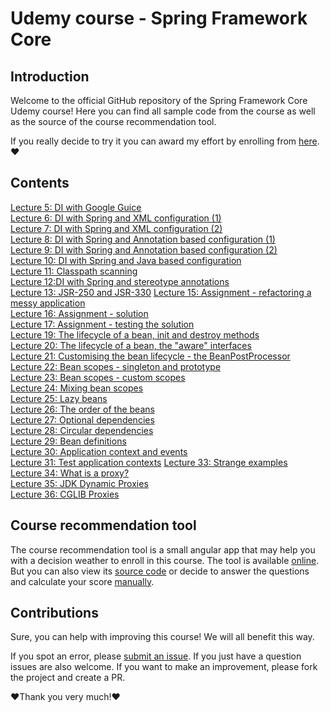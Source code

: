 # Udemy course - Spring Framework Core

## Introduction

Welcome to the official GitHub repository of the Spring Framework Core Udemy course! Here you can find all sample code from the course as well as the source of the course recommendation tool.

If you really decide to try it you can award my effort by enrolling from [here](https://www.udemy.com/course/spring-framework-di/?referralCode=863C74A59C93304B09B6). ❤️

## Contents

[Lecture 5: DI with Google Guice](https://github.com/luchob/udemy-spring-core/tree/main/di-guice)  
[Lecture 6: DI with Spring and XML configuration (1)](https://github.com/luchob/udemy-spring-core/tree/main/di-xml)  
[Lecture 7: DI with Spring and XML configuration (2)](https://github.com/luchob/udemy-spring-core/tree/main/di-xml)  
[Lecture 8: DI with Spring and Annotation based configuration (1)](https://github.com/luchob/udemy-spring-core/tree/main/di-annotations)  
[Lecture 9: DI with Spring and Annotation based configuration (2)](https://github.com/luchob/udemy-spring-core/tree/main/di-annotations)  
[Lecture 10: DI with Spring and Java based configuration](https://github.com/luchob/udemy-spring-core/tree/main/di-java-configuration)  
[Lecture 11: Classpath scanning](https://github.com/luchob/udemy-spring-core/tree/main/di-classpath-scanning)  
[Lecture 12:DI with Spring and stereotype annotations](https://github.com/luchob/udemy-spring-core/tree/main/di-java-stereotypes)  
[Lecture 13: JSR-250 and JSR-330](https://github.com/luchob/udemy-spring-core/tree/main/di-jsr250-jsr330)
[Lecture 15: Assignment - refactoring a messy application](https://github.com/luchob/udemy-spring-core/tree/main/assignment-1)  
[Lecture 16: Assignment - solution](https://github.com/luchob/udemy-spring-core/tree/main/assignment-1-solution)  
[Lecture 17: Assignment - testing the solution](https://github.com/luchob/udemy-spring-core/tree/main/assignment-1-solution)  
[Lecture 19: The lifecycle of a bean, init and destroy methods](https://github.com/luchob/udemy-spring-core/tree/main/beans-lifecycle)  
[Lecture 20: The lifecycle of a bean, the "aware" interfaces](https://github.com/luchob/udemy-spring-core/tree/main/beans-lifecycle)  
[Lecture 21: Customising the bean lifecycle - the BeanPostProcessor](https://github.com/luchob/udemy-spring-core/tree/main/beans-lifecycle)  
[Lecture 22: Bean scopes - singleton and prototype](https://github.com/luchob/udemy-spring-core/tree/main/beans-scopes)  
[Lecture 23: Bean scopes - custom scopes](https://github.com/luchob/udemy-spring-core/tree/main/beans-scopes)  
[Lecture 24: Mixing bean scopes](https://github.com/luchob/udemy-spring-core/tree/main/beans-mixing-scopes)  
[Lecture 25: Lazy beans](https://github.com/luchob/udemy-spring-core/tree/main/lazy-beans)  
[Lecture 26: The order of the beans](https://github.com/luchob/udemy-spring-core/tree/main/order-of-beans)  
[Lecture 27: Optional dependencies](https://github.com/luchob/udemy-spring-core/tree/main/optional-beans)  
[Lecture 28: Circular dependencies](https://github.com/luchob/udemy-spring-core/tree/main/circular-dependenices)  
[Lecture 29: Bean definitions](https://github.com/luchob/udemy-spring-core/tree/main/bean-definitions)  
[Lecture 30: Application context and events](https://github.com/luchob/udemy-spring-core/tree/main/events)  
[Lecture 31: Test application contexts](https://github.com/luchob/udemy-spring-core/tree/main/test-app-context)
[Lecture 33: Strange examples](https://github.com/luchob/udemy-spring-core/tree/main/proxies-use-case)  
[Lecture 34: What is a proxy?](https://github.com/luchob/udemy-spring-core/tree/main/proxies-use-case)  
[Lecture 35: JDK Dynamic Proxies](https://github.com/luchob/udemy-spring-core/tree/main/proxies-dynamic-jdk)  
[Lecture 36: CGLIB Proxies](https://github.com/luchob/udemy-spring-core/tree/main/proxies-cglib)  

## Course recommendation tool

The course recommendation tool is a small angular app that may help you with a decision weather to enroll in this course. The tool is available [online](https://balev.eu/spring-core-recommendation/). But you can also view its [source code](https://github.com/luchob/udemy-spring-core/tree/main/udemy-survey) or decide to answer the questions and calculate your score [manually](https://github.com/luchob/udemy-spring-core/tree/main/udemy-survey).

## Contributions

Sure, you can help with improving this course! We will all benefit this way.

If you spot an error, please [submit an issue](https://github.com/luchob/udemy-spring-core/issues/new).
If you just have a question issues are also welcome.
If you want to make an improvement, please fork the project and create a PR.

❤️Thank you very much!❤️
